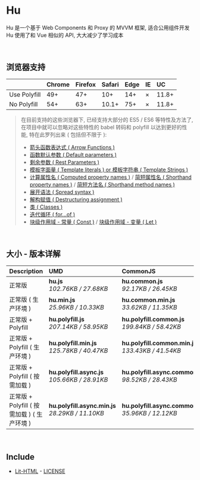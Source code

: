 # Hu
Hu 是一个基于 Web Components 和 Proxy 的 MVVM 框架, 适合公用组件开发<br>
Hu 使用了和 Vue 相似的 API, 大大减少了学习成本

<br>

## 浏览器支持

|              | Chrome | Firefox | Safari | Edge | IE | UC    |
| :-           | :-     | :-      | :-     | :-   | :- | :-    |
| Use Polyfill | 49+    | 47+     | 10+    | 14+  | ×  | 11.8+ |
| No Polyfill  | 54+    | 63+     | 10.1+  | 75+  | ×  | 11.8+ |

> 在目前支持的这些浏览器下, 已经支持大部分的 ES5 / ES6 等特性及方法了,<br>
> 在项目中就可以忽略对这些特性的 babel 转码和 polyfill 以达到更好的性能, 特在此罗列出来 ( 包括但不限于 ): <br>
  > - [箭头函数表达式 ( Arrow Functions )](https://developer.mozilla.org/zh-CN/docs/Web/JavaScript/Reference/Functions/Arrow_functions)
  > - [函数默认参数 ( Default parameters )](https://developer.mozilla.org/zh-CN/docs/Web/JavaScript/Reference/Functions/Default_parameters)
  > - [剩余参数 ( Rest Parameters )](https://developer.mozilla.org/zh-CN/docs/Web/JavaScript/Reference/Functions/Rest_parameters)
  > - [模板字面量 ( Template literals ) or 模板字符串 ( Template Strings )](https://developer.mozilla.org/zh-CN/docs/Web/JavaScript/Reference/template_strings)
  > - [计算属性名 ( Computed property names )](https://developer.mozilla.org/zh-CN/docs/Web/JavaScript/Reference/Operators/Object_initializer#计算属性名) / [简短属性名 ( Shorthand property names )](https://developer.mozilla.org/zh-CN/docs/Web/JavaScript/Reference/Operators/Object_initializer#属性定义) / [简短方法名 ( Shorthand method names )](https://developer.mozilla.org/zh-CN/docs/Web/JavaScript/Reference/Operators/Object_initializer#方法定义)
  > - [展开语法 ( Spread syntax )](https://developer.mozilla.org/zh-CN/docs/Web/JavaScript/Reference/Operators/Spread_syntax)
  > - [解构赋值 ( Destructuring assignment )](https://developer.mozilla.org/zh-CN/docs/Web/JavaScript/Reference/Operators/Destructuring_assignment)
  > - [类 ( Classes )](https://developer.mozilla.org/zh-CN/docs/Web/JavaScript/Reference/Classes)
  > - [迭代循环 ( for...of )](https://developer.mozilla.org/zh-CN/docs/Web/JavaScript/Reference/Statements/for...of)
  > - [块级作用域 - 常量 ( Const )](https://developer.mozilla.org/zh-CN/docs/Web/JavaScript/Reference/Statements/const) / [块级作用域 - 变量 ( Let )](https://developer.mozilla.org/zh-CN/docs/Web/JavaScript/Reference/Statements/let)

<br>

## 大小 - 版本详解
| Description | UMD | CommonJS | ES Module |
| :- | :- | :- | :- |
| 正常版 | **hu.js**<br>*102.76KB / 27.68KB* | **hu.common.js**<br>*92.17KB / 26.45KB* | **hu.esm.js**<br>*92.16KB / 26.43KB* |
| 正常版 ( 生产环境 ) | **hu.min.js**<br>*25.96KB / 10.33KB* | **hu.common.min.js**<br>*33.62KB / 11.35KB* | **hu.esm.min.js**<br>*25.80KB / 10.26KB* |
| 正常版 + Polyfill | **hu.polyfill.js**<br>*207.14KB / 58.95KB* | **hu.polyfill.common.js**<br>*199.84KB / 58.42KB* | **hu.polyfill.esm.js**<br>*199.82KB / 58.41KB* |
| 正常版 + Polyfill ( 生产环境 ) | **hu.polyfill.min.js**<br>*125.78KB / 40.47KB* | **hu.polyfill.common.min.js**<br>*133.43KB / 41.54KB* | **hu.polyfill.esm.min.js**<br>*125.61KB / 40.41KB* |
| 正常版 + Polyfill ( 按需加载 ) | **hu.polyfill.async.js**<br>*105.66KB / 28.91KB* | **hu.polyfill.async.common.js**<br>*98.52KB / 28.43KB* | **hu.polyfill.async.esm.js**<br>*98.50KB / 28.41KB* |
| 正常版 + Polyfill ( 按需加载 ) ( 生产环境 ) | **hu.polyfill.async.min.js**<br>*28.29KB / 11.10KB* | **hu.polyfill.async.common.min.js**<br>*35.96KB / 12.12KB* | **hu.polyfill.async.esm.min.js**<br>*28.12KB / 11.03KB* |

<br>

## Include
  - [Lit-HTML](https://github.com/Polymer/lit-html) \- [LICENSE](https://github.com/Polymer/lit-html/blob/master/LICENSE)